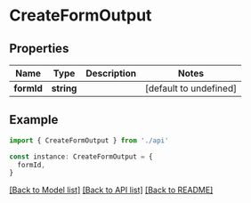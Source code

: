 # CreateFormOutput

## Properties

| Name       | Type       | Description | Notes                  |
| ---------- | ---------- | ----------- | ---------------------- |
| **formId** | **string** |             | [default to undefined] |

## Example

```typescript
import { CreateFormOutput } from './api'

const instance: CreateFormOutput = {
  formId,
}
```

[[Back to Model list]](../README.md#documentation-for-models) [[Back to API list]](../README.md#documentation-for-api-endpoints) [[Back to README]](../README.md)

